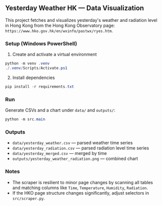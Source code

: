 ## Yesterday Weather HK — Data Visualization

This project fetches and visualizes yesterday's weather and radiation level in Hong Kong from the Hong Kong Observatory page: `https://www.hko.gov.hk/en/wxinfo/pastwx/ryes.htm`.

### Setup (Windows PowerShell)

1. Create and activate a virtual environment
```powershell
python -m venv .venv
./.venv/Scripts/Activate.ps1
```

2. Install dependencies
```powershell
pip install -r requirements.txt
```

### Run

Generate CSVs and a chart under `data/` and `outputs/`:
```powershell
python -m src.main
```

### Outputs
- `data/yesterday_weather.csv` — parsed weather time series
- `data/yesterday_radiation.csv` — parsed radiation level time series
- `data/yesterday_merged.csv` — merged by time
- `outputs/yesterday_weather_radiation.png` — combined chart

### Notes
- The scraper is resilient to minor page changes by scanning all tables and matching columns like `Time`, `Temperature`, `Humidity`, `Radiation`.
- If the HKO page structure changes significantly, adjust selectors in `src/scraper.py`.
